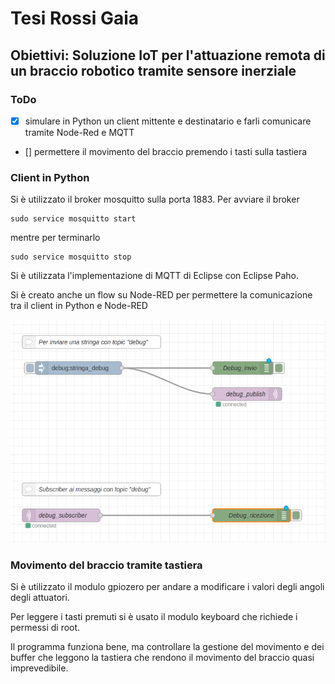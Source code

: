 # Tesi Rossi Gaia
## Obiettivi: Soluzione IoT per l'attuazione remota di un braccio robotico tramite sensore inerziale

### ToDo
- [x] simulare in Python un client mittente e destinatario e farli comunicare tramite Node-Red e MQTT
- [] permettere il movimento del braccio premendo i tasti sulla tastiera 

### Client in Python
Si è utilizzato il broker mosquitto sulla porta 1883. Per avviare il broker

```
sudo service mosquitto start
```

mentre per terminarlo
```
sudo service mosquitto stop
```

Si è utilizzata l'implementazione di MQTT di Eclipse con Eclipse Paho.

Si è creato anche un flow su Node-RED per permettere la comunicazione tra il client in Python e Node-RED

![immagine del flow](http://github.com/GaiaRossi/Tesi-Rossi-Gaia/blob/main/images/nodered_client_flow.png?raw=true)

### Movimento del braccio tramite tastiera
Si è utilizzato il modulo gpiozero per andare a modificare i valori degli angoli degli attuatori.

Per leggere i tasti premuti si è usato il modulo keyboard che richiede i permessi di root.

Il programma funziona bene, ma controllare la gestione del movimento e dei buffer che leggono la tastiera che rendono il movimento del braccio quasi imprevedibile.
